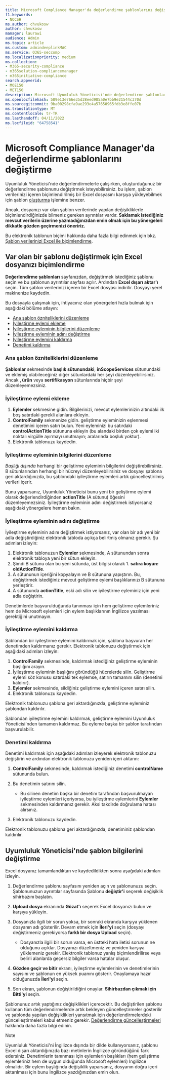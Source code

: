 ```yaml
---
title: Microsoft Compliance Manager'da değerlendirme şablonlarını değiştirme
f1.keywords:
- NOCSH
ms.author: chvukosw
author: chvukosw
manager: laurawi
audience: Admin
ms.topic: article
ms.custom: admindeeplinkMAC
ms.service: O365-seccomp
ms.localizationpriority: medium
ms.collection:
- M365-security-compliance
- m365solution-compliancemanager
- m365initiative-compliance
search.appverid:
- MOE150
- MET150
description: Microsoft Uyumluluk Yöneticisi'nde değerlendirme şablonlarını değiştirme hakkında bilgi edinin.
ms.openlocfilehash: 589e13e766e35d38eed985a0e7bb9e21544c370d
ms.sourcegitcommit: 9ba00298cfa9ae293e4a57650965fdb3e8ffe07b
ms.translationtype: MT
ms.contentlocale: tr-TR
ms.lasthandoff: 04/11/2022
ms.locfileid: "64758541"
---
```

# <a name="modify-assessment-templates-in-microsoft-compliance-manager"></a>Microsoft Compliance Manager'da değerlendirme şablonlarını değiştirme

Uyumluluk Yöneticisi'nde değerlendirmelerle çalışırken, oluşturduğunuz bir değerlendirme şablonunu değiştirmek isteyebilirsiniz. bu işlem, şablon verilerinizi içeren biçimlendirilmiş bir Excel dosyasını karşıya yükleyebilmek için şablon [oluşturma](compliance-manager-templates-create.md) işlemine benzer.

Ancak, dosyanızı var olan şablon verilerinde yapılan değişikliklerle biçimlendirdiğinizde bilmeniz gereken ayrıntılar vardır. **Saklamak istediğiniz mevcut verilerin üzerine yazmadığınızdan emin olmak için bu yönergeleri dikkatle gözden geçirmenizi öneririz.**

Bu elektronik tablonun biçimi hakkında daha fazla bilgi edinmek için bkz. [Şablon verilerinizi Excel ile biçimlendirme](compliance-manager-templates-format-excel.md).

## <a name="format-your-excel-file-to-modify-an-existing-template"></a>Var olan bir şablonu değiştirmek için Excel dosyanızı biçimlendirme

**Değerlendirme şablonları** sayfanızdan, değiştirmek istediğiniz şablonu seçin ve bu şablonun ayrıntılar sayfası açılır. Ardından **Excel dışarı aktar'ı** seçin. Tüm şablon verilerinizi içeren bir Excel dosyası indirilir. Dosyayı yerel makinenize kaydedin.

Bu dosyayla çalışmak için, ihtiyacınız olan yönergeleri hızla bulmak için aşağıdaki bölüme atlayın:

- [Ana şablon özniteliklerini düzenleme](#edit-the-main-template-attributes)
- [İyileştirme eylemi ekleme](#add-an-improvement-action)
- [İyileştirme eyleminin bilgilerini düzenleme](#edit-an-improvement-actions-information)
- [İyileştirme eyleminin adını değiştirme](#change-an-improvement-actions-name)
- [İyileştirme eylemini kaldırma](#remove-an-improvement-action)
- [Denetimi kaldırma](#remove-a-control)

### <a name="edit-the-main-template-attributes"></a>Ana şablon özniteliklerini düzenleme

**Şablonlar** sekmesinde **başlık sütunundaki**, **inScopeServices** sütunundaki ve eklemiş olabileceğiniz diğer sütunlardaki her şeyi düzenleyebilirsiniz. Ancak **, ürün** veya **sertifikasyon** sütunlarında hiçbir şeyi düzenleyemezsiniz.

### <a name="add-an-improvement-action"></a>İyileştirme eylemi ekleme

1. **Eylemler** sekmesine gidin. Bilgilerinizi, mevcut eylemlerinizin altındaki ilk boş satırdaki gerekli alanlara ekleyin.
2. **ControlFamily** sekmenize gidin. geliştirme eyleminizin eşlenmesi denetimini içeren satırı bulun. Yeni eyleminizi bu satırdaki **controlActionTitle** sütununa ekleyin (bu alandaki birden çok eylemi iki noktalı virgülle ayırmayı unutmayın; aralarında boşluk yoktur).
3. Elektronik tablonuzu kaydedin.

### <a name="edit-an-improvement-actions-information"></a>İyileştirme eyleminin bilgilerini düzenleme

*Başlığı dışında* herhangi bir geliştirme eyleminin bilgilerini değiştirebilirsiniz. B sütunlarından herhangi bir hücreyi düzenleyebilirsiniz ve dosyayı şablona geri aktardığınızda, bu şablondaki iyileştirme eylemleri artık güncelleştirilmiş verileri içerir.

Bunu yaparsanız, Uyumluluk Yöneticisi bunu yeni bir geliştirme eylemi olarak değerlendirdiğinden **actionTitle** (A sütunu) öğesini düzenleyemezsiniz. İyileştirme eyleminin adını değiştirmek istiyorsanız aşağıdaki yönergelere hemen bakın.

### <a name="change-an-improvement-actions-name"></a>İyileştirme eyleminin adını değiştirme

İyileştirme eyleminin adını değiştirmek istiyorsanız, var olan bir adı yeni bir adla değiştirdiğiniz elektronik tabloda açıkça belirtmiş olmanız gerekir. Şu adımları izleyin:

1. Elektronik tablonuzun **Eylemler** sekmesinde, A sütunundan sonra elektronik tabloya yeni bir sütun ekleyin.
2. Şimdi B sütunu olan bu yeni sütunda, üst bilgisi olarak 1. **satıra koyun: oldActionTitle**.
3. A sütununun içeriğini kopyalayın ve B sütununa yapıştırın. Bu, değiştirmek istediğiniz mevcut geliştirme eylemi başlıklarınızı B sütununa yerleştirir.
4. A sütununda **actionTitle**, eski adı silin ve iyileştirme eyleminiz için yeni adla değiştirin.

Denetimlerde başvurulduğunda tanınması için hem geliştirme eylemleriniz hem de Microsoft eylemleri için eylem başlıklarının İngilizce yazılması gerektiğini unutmayın.

### <a name="remove-an-improvement-action"></a>İyileştirme eylemini kaldırma

Şablondan bir iyileştirme eylemini kaldırmak için, şablona başvuran her denetimden kaldırmanız gerekir. Elektronik tablonuzu değiştirmek için aşağıdaki adımları izleyin:

1. **ControlFamily** sekmesinde, kaldırmak istediğiniz geliştirme eyleminin başlığını arayın.
2. İyileştirme eyleminin başlığını göründüğü hücrelerde silin. Geliştirme eylemi söz konusu satırdaki tek eylemse, satırın tamamını silin (denetimi kaldırır).
3. **Eylemler** sekmesinde, sildiğiniz geliştirme eylemini içeren satırı silin.
4. Elektronik tablonuzu kaydedin.

Elektronik tablonuzu şablona geri aktardığınızda, geliştirme eyleminiz şablondan kaldırılır.

Şablondan iyileştirme eylemini kaldırmak, geliştirme eylemini Uyumluluk Yöneticisi'nden tamamen kaldırmaz. Bu eyleme başka bir şablon tarafından başvurulabilir.

### <a name="remove-a-control"></a>Denetimi kaldırma

Denetimi kaldırmak için aşağıdaki adımları izleyerek elektronik tablonuzu değiştirin ve ardından elektronik tablonuzu yeniden içeri aktarın:

1. **ControlFamily** sekmesinde, kaldırmak istediğiniz denetimi **controlName** sütununda bulun.
2. Bu denetimin satırını silin.
    - Bu silinen denetim başka bir denetim tarafından başvurulmayan iyileştirme eylemleri içeriyorsa, bu iyileştirme eylemlerini **Eylemler** sekmesinden kaldırmanız gerekir. Aksi takdirde doğrulama hatası alırsınız.

3. Elektronik tablonuzu kaydedin.

Elektronik tablonuzu şablona geri aktardığınızda, denetiminiz şablondan kaldırılır.

## <a name="modify-template-info-in-compliance-manager"></a>Uyumluluk Yöneticisi'nde şablon bilgilerini değiştirme

Excel dosyanız tamamlandıktan ve kaydedildikten sonra aşağıdaki adımları izleyin.

1. Değerlendirme şablonu sayfasını yeniden açın ve şablonunuzu seçin. Şablonunuzun ayrıntılar sayfasında Şablonu **değiştir'i** seçerek değişiklik sihirbazını başlatın.
2. **Upload dosya** ekranında **Gözat'ı** seçerek Excel dosyanızı bulun ve karşıya yükleyin.
3. Dosyanızla ilgili bir sorun yoksa, bir sonraki ekranda karşıya yüklenen dosyanın adı gösterilir. Devam etmek için **İleri'yi** seçin (dosyayı değiştirmeniz gerekiyorsa **farklı bir dosya Upload** seçin).
    - Dosyanızla ilgili bir sorun varsa, en üstteki hata iletisi sorunun ne olduğunu açıklar. Dosyanızı düzeltmeniz ve yeniden karşıya yüklemeniz gerekir. Elektronik tablonuz yanlış biçimlendirilirse veya belirli alanlarda geçersiz bilgiler varsa hatalar oluşur.

4. **Gözden geçir ve bitir** ekranı, iyileştirme eylemlerinin ve denetimlerinin sayısını ve şablonun en yüksek puanını gösterir. Onaylamaya hazır olduğunuzda **İleri'yi** seçin.
5. Son ekran, şablonun değiştirildiğini onaylar. **Sihirbazdan çıkmak için Bitti'yi** seçin.

Şablonunuz artık yaptığınız değişiklikleri içerecektir. Bu değiştirilen şablonu kullanan tüm değerlendirmelerde artık bekleyen güncelleştirmeler gösterilir ve şablonda yapılan değişiklikleri yansıtmak için değerlendirmelerdeki güncelleştirmeleri kabul etmeniz gerekir. [Değerlendirme güncelleştirmeleri](compliance-manager-assessments.md#accept-updates-to-assessments) hakkında daha fazla bilgi edinin.

> [!NOTE]
> Uyumluluk Yöneticisi'ni İngilizce dışında bir dilde kullanıyorsanız, şablonu Excel dışarı aktardığınızda bazı metinlerin İngilizce göründüğünü fark edersiniz. Denetimlerin tanınması için eylemlerin başlıkları (hem geliştirme eylemleriniz hem de uygun olduğunda Microsoft eylemleri) İngilizce olmalıdır. Bir eylem başlığında değişiklik yaparsanız, dosyanın doğru içeri aktarılması için bunu İngilizce yazdığınızdan emin olun.
